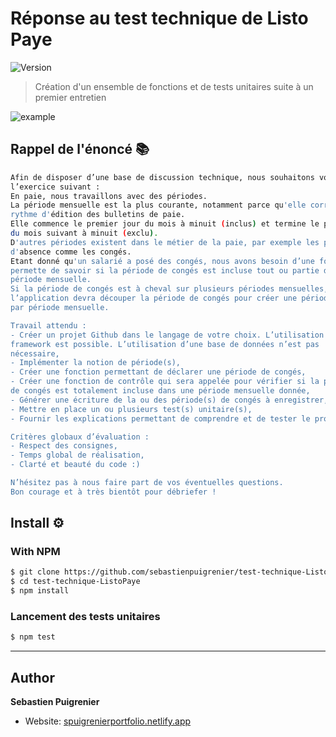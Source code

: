 # Réponse au test technique de Listo Paye

![Version](https://img.shields.io/badge/version-1.0-blue.svg?cacheSeconds=2592000)


> Création d'un ensemble de fonctions et de tests unitaires suite à un premier entretien

![example](https://listopaye.fr/wp-content/uploads/2020/01/logo-listopaye-50.png)

## Rappel de l'énoncé 📚

```sh
Afin de disposer d’une base de discussion technique, nous souhaitons vous proposer
l’exercice suivant :
En paie, nous travaillons avec des périodes.
La période mensuelle est la plus courante, notamment parce qu'elle correspond au
rythme d'édition des bulletins de paie.
Elle commence le premier jour du mois à minuit (inclus) et termine le premier jour
du mois suivant à minuit (exclu).
D'autres périodes existent dans le métier de la paie, par exemple les périodes
d'absence comme les congés.
Etant donné qu'un salarié a posé des congés, nous avons besoin d’une fonction qui
permette de savoir si la période de congés est incluse tout ou partie dans une
période mensuelle.
Si la période de congés est à cheval sur plusieurs périodes mensuelles,
l’application devra découper la période de congés pour créer une période de congés
par période mensuelle.

Travail attendu :
- Créer un projet Github dans le langage de votre choix. L’utilisation d’un
framework est possible. L’utilisation d’une base de données n’est pas
nécessaire,
- Implémenter la notion de période(s),
- Créer une fonction permettant de déclarer une période de congés,
- Créer une fonction de contrôle qui sera appelée pour vérifier si la période
de congés est totalement incluse dans une période mensuelle donnée,
- Générer une écriture de la ou des période(s) de congés à enregistrer,
- Mettre en place un ou plusieurs test(s) unitaire(s),
- Fournir les explications permettant de comprendre et de tester le projet.

Critères globaux d’évaluation :
- Respect des consignes,
- Temps global de réalisation,
- Clarté et beauté du code :)

N’hésitez pas à nous faire part de vos éventuelles questions.
Bon courage et à très bientôt pour débriefer !
```

## Install ⚙️

### With NPM

```sh
$ git clone https://github.com/sebastienpuigrenier/test-technique-ListoPaye.git
$ cd test-technique-ListoPaye
$ npm install
```
### Lancement des tests unitaires

```sh
$ npm test
```


---

## Author

**Sebastien Puigrenier**

- Website: [spuigrenierportfolio.netlify.app](https://spuigrenierportfolio.netlify.app/)
